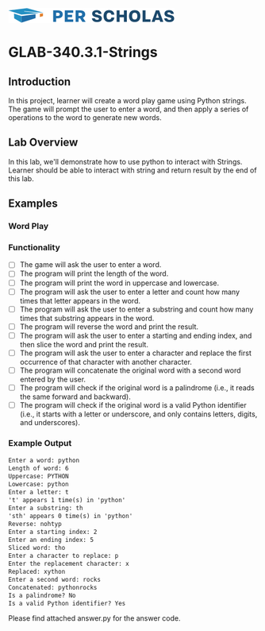 [![Per Scholas](per_scholas_logo.png)](https://www.perscholas.org) 

# GLAB-340.3.1-Strings

## Introduction
In this project, learner will create a word play game using Python strings. The game will prompt the user to enter a word, and then apply a series of operations to the word to generate new words.

## Lab Overview
In this lab, we'll demonstrate how to use python to interact with Strings. Learner should be able to interact with string and return result by the end of this lab.

## Examples

### Word Play

### Functionality 

- [ ] The game will ask the user to enter a word.
- [ ] The program will print the length of the word.
- [ ] The program will print the word in uppercase and lowercase.
- [ ] The program will ask the user to enter a letter and count how many times that letter appears in the word.
- [ ] The program will ask the user to enter a substring and count how many times that substring appears in the word.
- [ ] The program will reverse the word and print the result.
- [ ] The program will ask the user to enter a starting and ending index, and then slice the word and print the result.
- [ ] The program will ask the user to enter a character and replace the first occurrence of that character with another character.
- [ ] The program will concatenate the original word with a second word entered by the user.
- [ ] The program will check if the original word is a palindrome (i.e., it reads the same forward and backward).
- [ ] The program will check if the original word is a valid Python identifier (i.e., it starts with a letter or underscore, and only contains letters, digits, and underscores).

### Example Output

```
Enter a word: python
Length of word: 6
Uppercase: PYTHON
Lowercase: python
Enter a letter: t
't' appears 1 time(s) in 'python'
Enter a substring: th
'sth' appears 0 time(s) in 'python'
Reverse: nohtyp
Enter a starting index: 2
Enter an ending index: 5
Sliced word: tho
Enter a character to replace: p
Enter the replacement character: x
Replaced: xython
Enter a second word: rocks
Concatenated: pythonrocks
Is a palindrome? No
Is a valid Python identifier? Yes

```

Please find attached answer.py for the answer code. 
